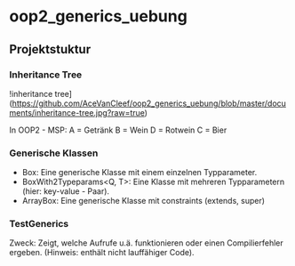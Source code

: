 # oop2_generics_uebung

## Projektstuktur
### Inheritance Tree
!inheritance tree](https://github.com/AceVanCleef/oop2_generics_uebung/blob/master/documents/inheritance-tree.jpg?raw=true)

In OOP2 - MSP:
A = Getränk
B = Wein
D = Rotwein
C = Bier

### Generische Klassen
- Box<T>:   Eine generische Klasse mit einem einzelnen Typparameter.
- BoxWith2Typeparams<Q, T>: Eine Klasse mit mehreren Typparametern (hier: key-value - Paar).
- ArrayBox<T extends A>: Eine generische Klasse mit constraints (extends, super)

### TestGenerics
Zweck: Zeigt, welche Aufrufe u.ä. funktionieren oder einen Compilierfehler ergeben. (Hinweis: enthält nicht lauffähiger Code).